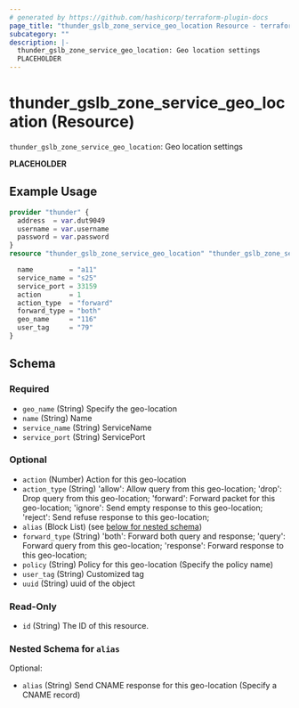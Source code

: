 ```yaml
---
# generated by https://github.com/hashicorp/terraform-plugin-docs
page_title: "thunder_gslb_zone_service_geo_location Resource - terraform-provider-thunder"
subcategory: ""
description: |-
  thunder_gslb_zone_service_geo_location: Geo location settings
  PLACEHOLDER
---
```


# thunder_gslb_zone_service_geo_location (Resource)

`thunder_gslb_zone_service_geo_location`: Geo location settings

__PLACEHOLDER__

## Example Usage

```terraform
provider "thunder" {
  address  = var.dut9049
  username = var.username
  password = var.password
}
resource "thunder_gslb_zone_service_geo_location" "thunder_gslb_zone_service_geo_location" {

  name         = "a11"
  service_name = "s25"
  service_port = 33159
  action       = 1
  action_type  = "forward"
  forward_type = "both"
  geo_name     = "116"
  user_tag     = "79"
}
```

<!-- schema generated by tfplugindocs -->
## Schema

### Required

- `geo_name` (String) Specify the geo-location
- `name` (String) Name
- `service_name` (String) ServiceName
- `service_port` (String) ServicePort

### Optional

- `action` (Number) Action for this geo-location
- `action_type` (String) 'allow': Allow query from this geo-location; 'drop': Drop query from this geo-location; 'forward': Forward packet for this geo-location; 'ignore': Send empty response to this geo-location; 'reject': Send refuse response to this geo-location;
- `alias` (Block List) (see [below for nested schema](#nestedblock--alias))
- `forward_type` (String) 'both': Forward both query and response; 'query': Forward query from this geo-location; 'response': Forward response to this geo-location;
- `policy` (String) Policy for this geo-location (Specify the policy name)
- `user_tag` (String) Customized tag
- `uuid` (String) uuid of the object

### Read-Only

- `id` (String) The ID of this resource.

<a id="nestedblock--alias"></a>
### Nested Schema for `alias`

Optional:

- `alias` (String) Send CNAME response for this geo-location (Specify a CNAME record)


